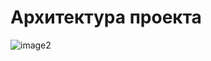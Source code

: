 # Архитектура проекта
![image2](https://github.com/KRATZ-5/PE_STO/assets/115141996/30414b91-e686-4c56-b167-c1b129fd45e0)
